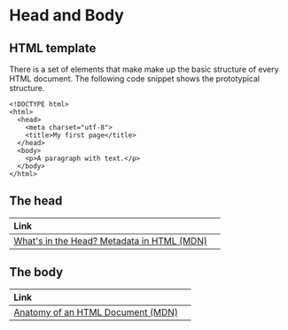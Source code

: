 # Head and Body

## HTML template

There is a set of elements that make make up the basic structure of every HTML document. The following code snippet shows the prototypical structure.

```markup
<!DOCTYPE html>
<html>
  <head>
    <meta charset="utf-8">
    <title>My first page</title>
  </head>
  <body>
    <p>A paragraph with text.</p>
  </body>
</html>
```

## The head

| Link |  |
| :--- | :--- |
| [What's in the Head? Metadata in HTML \(MDN\)](https://developer.mozilla.org/en-US/docs/Learn/HTML/Introduction_to_HTML/The_head_metadata_in_HTML) |  |

## The body

| Link |  |
| :--- | :--- |
| [Anatomy of an HTML Document \(MDN\)](https://developer.mozilla.org/en-US/docs/Learn/HTML/Introduction_to_HTML/Getting_started#Anatomy_of_a_HTML_document) |  |

